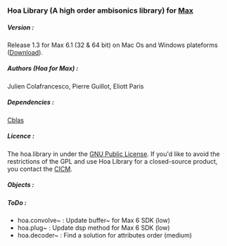 ### Hoa Library (A high order ambisonics library) for <a title="Max" href="http://cycling74.com/products/max/" target="_blank">Max </a>


##### Version :

Release 1.3 for Max 6.1 (32 & 64 bit) on Mac Os and Windows plateforms (<a title="Download" href="http://www.mshparisnord.fr/hoalibrary/en/downloads/" target="_blank">Download</a>).

##### Authors (Hoa for Max) :

Julien Colafrancesco, Pierre Guillot, Eliott Paris

##### Dependencies : 

<a title="Cblas" href="http://www.netlib.org/clapack/cblas/" target="_blank">Cblas</a>

##### Licence : 

The hoa.library in under the <a title="GNU" href="http://www.gnu.org/copyleft/gpl.html" target="_blank">GNU Public License</a>. If you'd like to avoid the restrictions of the GPL and use Hoa Library for a closed-source product, you contact the <a title="CICM" href="http://cicm.mshparisnord.org/" target="_blank">CICM</a>.

##### Objects :



##### ToDo :

- hoa.convolve~ : Update buffer~ for Max 6 SDK (low)
- hoa.plug~ : Update dsp method for Max 6 SDK (low)
- hoa.decoder~ : Find a solution for attributes order (medium)